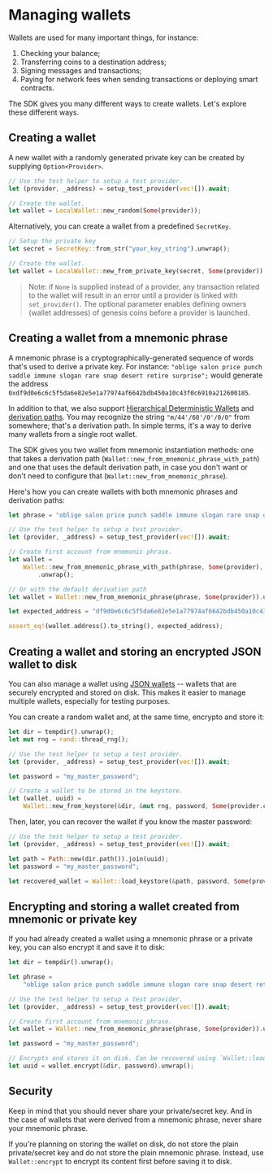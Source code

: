 # Managing wallets

Wallets are used for many important things, for instance:

1. Checking your balance;
2. Transferring coins to a destination address;
3. Signing messages and transactions;
4. Paying for network fees when sending transactions or deploying smart contracts.

The SDK gives you many different ways to create wallets. Let's explore these different ways.

## Creating a wallet

A new wallet with a randomly generated private key can be created by supplying `Option<Provider>`.

```Rust
// Use the test helper to setup a test provider.
let (provider, _address) = setup_test_provider(vec![]).await;

// Create the wallet.
let wallet = LocalWallet::new_random(Some(provider));
```

Alternatively, you can create a wallet from a predefined `SecretKey`.

```Rust
// Setup the private key
let secret = SecretKey::from_str("your_key_string").unwrap();

// Create the wallet.
let wallet = LocalWallet::new_from_private_key(secret, Some(provider));
```

> Note: if `None` is supplied instead of a provider, any transaction related to the wallet will result 
> in an error until a provider is linked with `set_provider()`. The optional parameter
> enables defining owners (wallet addresses) of genesis coins before a provider is launched.

## Creating a wallet from a mnemonic phrase

A mnemonic phrase is a cryptographically-generated sequence of words that's used to derive a private key. For instance: `"oblige salon price punch saddle immune slogan rare snap desert retire surprise";` would generate the address `0xdf9d0e6c6c5f5da6e82e5e1a77974af6642bdb450a10c43f0c6910a212600185`. 

In addition to that, we also support [Hierarchical Deterministic Wallets](https://www.ledger.com/academy/crypto/what-are-hierarchical-deterministic-hd-wallets) and [derivation paths](https://learnmeabitcoin.com/technical/derivation-paths). You may recognize the string `"m/44'/60'/0'/0/0"` from somewhere; that's a derivation path. In simple terms, it's a way to derive many wallets from a single root wallet.

The SDK gives you two wallet from mnemonic instantiation methods: one that takes a derivation path (`Wallet::new_from_mnemonic_phrase_with_path`) and one that uses the default derivation path, in case you don't want or don't need to configure that (`Wallet::new_from_mnemonic_phrase`).

Here's how you can create wallets with both mnemonic phrases and derivation paths:

```Rust
let phrase = "oblige salon price punch saddle immune slogan rare snap desert retire surprise";

// Use the test helper to setup a test provider.
let (provider, _address) = setup_test_provider(vec![]).await;

// Create first account from mnemonic phrase.
let wallet =
    Wallet::new_from_mnemonic_phrase_with_path(phrase, Some(provider), "m/44'/60'/0'/0/0")
        .unwrap();

// Or with the default derivation path
let wallet = Wallet::new_from_mnemonic_phrase(phrase, Some(provider)).unwrap();

let expected_address = "df9d0e6c6c5f5da6e82e5e1a77974af6642bdb450a10c43f0c6910a212600185";

assert_eq!(wallet.address().to_string(), expected_address);
```

## Creating a wallet and storing an encrypted JSON wallet to disk

You can also manage a wallet using [JSON wallets](https://cryptobook.nakov.com/symmetric-key-ciphers/ethereum-wallet-encryption) -- wallets that are securely encrypted and stored on disk. This makes it easier to manage multiple wallets, especially for testing purposes.

You can create a random wallet and, at the same time, encrypto and store it:

```Rust
let dir = tempdir().unwrap();
let mut rng = rand::thread_rng();

// Use the test helper to setup a test provider.
let (provider, _address) = setup_test_provider(vec![]).await;

let password = "my_master_password";

// Create a wallet to be stored in the keystore.
let (wallet, uuid) =
    Wallet::new_from_keystore(&dir, &mut rng, password, Some(provider.clone())).unwrap();
```

Then, later, you can recover the wallet if you know the master password:

```Rust
// Use the test helper to setup a test provider.
let (provider, _address) = setup_test_provider(vec![]).await;

let path = Path::new(dir.path()).join(uuid);
let password = "my_master_password";

let recovered_wallet = Wallet::load_keystore(&path, password, Some(provider)).unwrap();
```

## Encrypting and storing a wallet created from mnemonic or private key

If you had already created a wallet using a mnemonic phrase or a private key, you can also encrypt it and save it to disk:

```Rust
let dir = tempdir().unwrap();

let phrase =
    "oblige salon price punch saddle immune slogan rare snap desert retire surprise";

// Use the test helper to setup a test provider.
let (provider, _address) = setup_test_provider(vec![]).await;

// Create first account from mnemonic phrase.
let wallet = Wallet::new_from_mnemonic_phrase(phrase, Some(provider)).unwrap();

let password = "my_master_password";

// Encrypts and stores it on disk. Can be recovered using `Wallet::load_keystore`.
let uuid = wallet.encrypt(&dir, password).unwrap();
```

## Security

Keep in mind that you should never share your private/secret key. And in the case of wallets that were derived from a mnemonic phrase, never share your mnemonic phrase.

If you're planning on storing the wallet on disk, do not store the plain private/secret key and do not store the plain mnemonic phrase. Instead, use `Wallet::encrypt` to encrypt its content first before saving it to disk. 